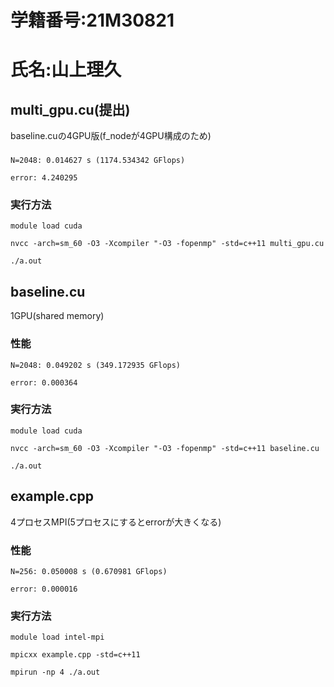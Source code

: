 # 学籍番号:21M30821
# 氏名:山上理久

## multi_gpu.cu(提出)
baseline.cuの4GPU版(f_nodeが4GPU構成のため)

###
```
N=2048: 0.014627 s (1174.534342 GFlops)

error: 4.240295
```

### 実行方法
```
module load cuda

nvcc -arch=sm_60 -O3 -Xcompiler "-O3 -fopenmp" -std=c++11 multi_gpu.cu 

./a.out
```


## baseline.cu
1GPU(shared memory)

### 性能
```
N=2048: 0.049202 s (349.172935 GFlops)

error: 0.000364
```

### 実行方法
```
module load cuda

nvcc -arch=sm_60 -O3 -Xcompiler "-O3 -fopenmp" -std=c++11 baseline.cu 

./a.out
```


## example.cpp
4プロセスMPI(5プロセスにするとerrorが大きくなる)

### 性能
```
N=256: 0.050008 s (0.670981 GFlops)

error: 0.000016
```

### 実行方法
```
module load intel-mpi

mpicxx example.cpp -std=c++11

mpirun -np 4 ./a.out
```